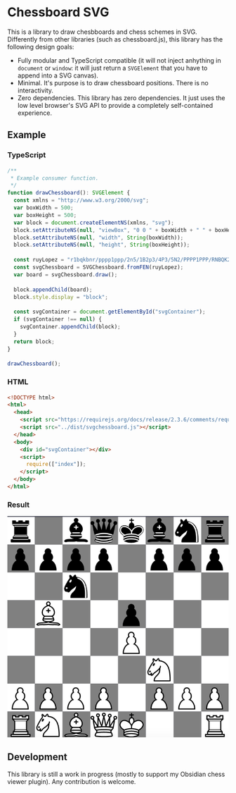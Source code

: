 # Chessboard SVG

This is a library to draw chesbboards and chess schemes in SVG. Differently from other libraries (such as chessboard.js), this library has the following design goals:

- Fully modular and TypeScript compatible (it will not inject anhything in `document` or `window`: it will just return a `SVGElement` that you have to append into a SVG canvas).
- Minimal. It's purpose is to draw chessboard positions. There is no interactivity.
- Zero dependencies. This library has zero dependencies. It just uses the low level browser's SVG API to provide a completely self-contained experience.

## Example

### TypeScript

```typescript
/**
 * Example consumer function.
 */
function drawChessboard(): SVGElement {
  const xmlns = "http://www.w3.org/2000/svg";
  var boxWidth = 500;
  var boxHeight = 500;
  var block = document.createElementNS(xmlns, "svg");
  block.setAttributeNS(null, "viewBox", "0 0 " + boxWidth + " " + boxHeight);
  block.setAttributeNS(null, "width", String(boxWidth));
  block.setAttributeNS(null, "height", String(boxHeight));

  const ruyLopez = "r1bqkbnr/pppp1ppp/2n5/1B2p3/4P3/5N2/PPPP1PPP/RNBQK2R";
  const svgChessboard = SVGChessboard.fromFEN(ruyLopez);
  var board = svgChessboard.draw();

  block.appendChild(board);
  block.style.display = "block";

  const svgContainer = document.getElementById("svgContainer");
  if (svgContainer !== null) {
    svgContainer.appendChild(block);
  }
  return block;
}

drawChessboard();
```

### HTML

```html
<!DOCTYPE html>
<html>
  <head>
    <script src="https://requirejs.org/docs/release/2.3.6/comments/require.js"></script>
    <script src="../dist/svgchessboard.js"></script>
  </head>
  <body>
    <div id="svgContainer"></div>
    <script>
      require(["index"]);
    </script>
  </body>
</html>
```

### Result

![](example.png)

## Development

This library is still a work in progress (mostly to support my Obsidian chess viewer plugin). Any contribution is welcome.
